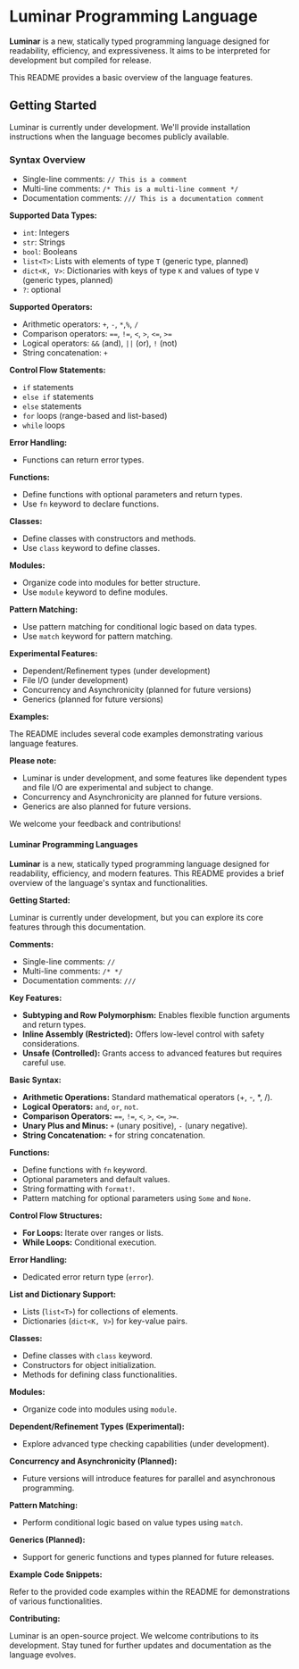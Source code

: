 # Luminar Programming Language

**Luminar** is a new, statically typed programming language designed for readability, efficiency, and expressiveness.
It aims to be interpreted for development but compiled for release.

This README provides a basic overview of the language features.

## Getting Started

Luminar is currently under development. We'll provide installation instructions when the language becomes publicly available.

### Syntax Overview

* Single-line comments: `// This is a comment`
* Multi-line comments: `/* This is a multi-line comment */`
* Documentation comments: `/// This is a documentation comment`

**Supported Data Types:**

* `int`: Integers
* `str`: Strings
* `bool`: Booleans
* `list<T>`: Lists with elements of type `T` (generic type, planned)
* `dict<K, V>`: Dictionaries with keys of type `K` and values of type `V` (generic types, planned)
* `?`: optional

**Supported Operators:**

* Arithmetic operators: `+`, `-`, `*`,`%`, `/`
* Comparison operators: `==`, `!=`, `<`, `>`, `<=`, `>=`
* Logical operators: `&&` (and), `||` (or), `!` (not)
* String concatenation: `+`


**Control Flow Statements:**

* `if` statements
* `else if` statements
* `else` statements
* `for` loops (range-based and list-based)
* `while` loops

**Error Handling:**

* Functions can return error types.

**Functions:**

* Define functions with optional parameters and return types.
* Use `fn` keyword to declare functions.

**Classes:**

* Define classes with constructors and methods.
* Use `class` keyword to define classes.

**Modules:**

* Organize code into modules for better structure.
* Use `module` keyword to define modules.

**Pattern Matching:**

* Use pattern matching for conditional logic based on data types.
* Use `match` keyword for pattern matching.

**Experimental Features:**

* Dependent/Refinement types (under development)
* File I/O (under development)
* Concurrency and Asynchronicity (planned for future versions)
* Generics (planned for future versions)

**Examples:**

The README includes several code examples demonstrating various language features.

**Please note:**

* Luminar is under development, and some features like dependent types and file I/O are experimental and subject to change.
* Concurrency and Asynchronicity are planned for future versions.
* Generics are also planned for future versions.

We welcome your feedback and contributions!

#### Luminar Programming Languages

**Luminar** is a new, statically typed programming language designed for readability, efficiency, and modern features. This README provides a brief overview of the language's syntax and functionalities.

**Getting Started:**

Luminar is currently under development, but you can explore its core features through this documentation.

**Comments:**

* Single-line comments: `//`
* Multi-line comments: `/* */`
* Documentation comments: `///`

**Key Features:**

* **Subtyping and Row Polymorphism:** Enables flexible function arguments and return types.
* **Inline Assembly (Restricted):** Offers low-level control with safety considerations.
* **Unsafe (Controlled):** Grants access to advanced features but requires careful use.

**Basic Syntax:**

* **Arithmetic Operations:** Standard mathematical operators (+, -, *, /).
* **Logical Operators:** `and`, `or`, `not`.
* **Comparison Operators:** `==`, `!=`, `<`, `>`, `<=`, `>=`.
* **Unary Plus and Minus:** `+` (unary positive), `-` (unary negative).
* **String Concatenation:** `+` for string concatenation.

**Functions:**

* Define functions with `fn` keyword.
* Optional parameters and default values.
* String formatting with `format!`.
* Pattern matching for optional parameters using `Some` and `None`.

**Control Flow Structures:**

* **For Loops:** Iterate over ranges or lists.
* **While Loops:** Conditional execution.

**Error Handling:**

* Dedicated error return type (`error`).

**List and Dictionary Support:**

* Lists (`list<T>`) for collections of elements.
* Dictionaries (`dict<K, V>`) for key-value pairs.

**Classes:**

* Define classes with `class` keyword.
* Constructors for object initialization.
* Methods for defining class functionalities.

**Modules:**

* Organize code into modules using `module`.

**Dependent/Refinement Types (Experimental):**

* Explore advanced type checking capabilities (under development).

**Concurrency and Asynchronicity (Planned):**

* Future versions will introduce features for parallel and asynchronous programming.

**Pattern Matching:**

* Perform conditional logic based on value types using `match`.

**Generics (Planned):**

* Support for generic functions and types planned for future releases.

**Example Code Snippets:**

Refer to the provided code examples within the README for demonstrations of various functionalities.

**Contributing:**

Luminar is an open-source project. We welcome contributions to its development. Stay tuned for further updates and documentation as the language evolves.
